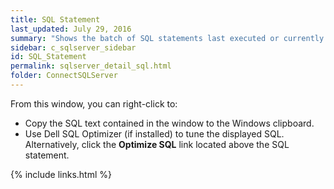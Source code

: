 ```yaml
---
title: SQL Statement
last_updated: July 29, 2016
summary: "Shows the batch of SQL statements last executed or currently executing by the selected item."
sidebar: c_sqlserver_sidebar
id: SQL_Statement
permalink: sqlserver_detail_sql.html
folder: ConnectSQLServer
---
```



From this window, you can right-click to:

* Copy the SQL text contained in the window to the Windows clipboard.
* Use Dell SQL Optimizer (if installed) to tune the displayed SQL. Alternatively, click the **Optimize SQL** link located above the SQL statement.



{% include links.html %}
